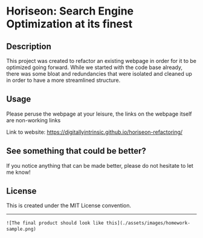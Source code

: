 # Horiseon: Search Engine Optimization at its finest

## Description

This project was created to refactor an existing webpage in order for it to be optimized going forward. 
While we started with the code base already, there was some bloat and redundancies that were isolated and cleaned up in order to have a more streamlined structure.

## Usage

Please peruse the webpage at your leisure, the links on the webpage itself are non-working links

Link to website: https://digitallyintrinsic.github.io/horiseon-refactoring/

## See something that could be better?

If you notice anything that can be made better, please do not hesitate to let me know!

## License

This is created under the MIT License convention.

---

    ![The final product should look like this](./assets/images/homework-sample.png)
